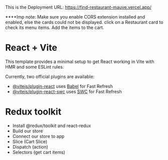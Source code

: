This is the Deployment URL: https://find-restaurant-mauve.vercel.app/

****Imp note: Make sure you enable CORS extension installed and enabled, else the cards could not be displayed.
click on a Restaurant card to check its menu items. 
Add the items to the cart.




# React + Vite

This template provides a minimal setup to get React working in Vite with HMR and some ESLint rules.

Currently, two official plugins are available:

- [@vitejs/plugin-react](https://github.com/vitejs/vite-plugin-react/blob/main/packages/plugin-react/README.md) uses [Babel](https://babeljs.io/) for Fast Refresh
- [@vitejs/plugin-react-swc](https://github.com/vitejs/vite-plugin-react-swc) uses [SWC](https://swc.rs/) for Fast Refresh



# Redux toolkit

- Install @redux/toolkit and react-redux
- Build our store
- Connect our store to app 
- Slice (Cart Slice)
- Dispatch (action)
- Selectors (get cart items)
